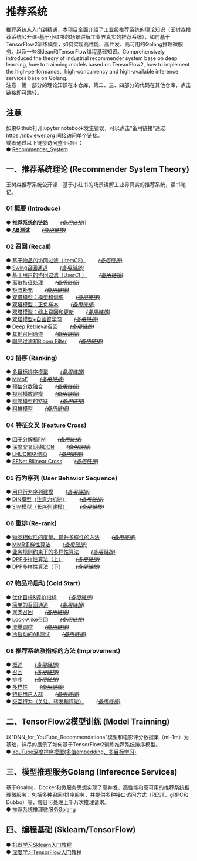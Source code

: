 # 推荐系统
推荐系统从入门到精通，本项目全面介绍了工业级推荐系统的理论知识（王树森推荐系统公开课-基于小红书的场景讲解工业界真实的推荐系统），如何基于TensorFlow2训练模型，如何实现高性能、高并发、高可用的Golang推理微服务。以及一些Sklean和TensorFlow编程基础知识。Comprehensively introduced the theory of industrial recommender system base on deep learning, how to trainning models based on TensorFlow2, how to implement the high-performance、high-concurrency and high-available inference services base on Golang.  
注意：第一部分的理论知识在本仓库，第二、三、四部分的代码在其他仓库，点击链接即可跳转。


## 注意
如果Github打开jupyter notebook发生错误，可以点击“备用链接”通过 https://nbviewer.org 间接访问单个链接。  
或者通过以下链接访问整个项目：  
●  [Recommender_System](https://nbviewer.org/github/solidglue/Recommender_System/tree/master/)  


## 一、推荐系统理论 (Recommender System Theory)
王树森推荐系统公开课 - 基于小红书的场景讲解工业界真实的推荐系统，读书笔记。

### 01 概要 (Introduce)
●  [**推荐系统的链路**](https://github.com/solidglue/Recommender_System/blob/master/01_Basic/01_01_Recommend_flow.ipynb)       [~~*(备用链接)*~~](https://nbviewer.org/github/solidglue/Recommender_System/blob/master/01_Basic/01_01_Recommend_flow.ipynb)]  
●  [**AB测试**](https://github.com/solidglue/Recommender_System/blob/master/01_Basic/01_02_AB_test.ipynb)       [~~*(备用链接)*~~](https://nbviewer.org/github/solidglue/Recommender_System/blob/master/01_Basic/01_02_AB_test.ipynb)  

### 02 召回 (Recall)
●  [基于物品的协同过滤（ItemCF）](https://github.com/solidglue/recommender_system/blob/master/02_Recall/02_01_Item_cf.ipynb)       [~~*(备用链接)*~~](https://nbviewer.org/github/solidglue/Recommender_System/blob/master/02_Recall/02_01_Item_cf.ipynb)  
●  [Swing召回通道](https://github.com/solidglue/recommender_system/blob/master/02_Recall/02_02_Swing.ipynb)       [~~*(备用链接)*~~](https://nbviewer.org/github/solidglue/Recommender_System/blob/master/02_Recall/02_02_Swing.ipynb)  
●  [基于用户的协同过滤（UserCF）](https://github.com/solidglue/recommender_system/blob/master/02_Recall/02_03_User_cf.ipynb)       [~~*(备用链接)*~~](https://nbviewer.org/github/solidglue/Recommender_System/blob/master/02_Recall/02_03_User_cf.ipynb)  
●  [离散特征处理](https://github.com/solidglue/recommender_system/blob/master/02_Recall/02_04_Discrete_feature.ipynb)       [~~*(备用链接)*~~](https://nbviewer.org/github/solidglue/Recommender_System/blob/master/02_Recall/02_04_Discrete_feature.ipynb)  
●  [矩阵补充](https://github.com/solidglue/recommender_system/blob/master/02_Recall/02_05_Matrix_completion.ipynb)       [~~*(备用链接)*~~](https://nbviewer.org/github/solidglue/Recommender_System/blob/master/02_Recall/02_05_Matrix_completion.ipynb)  
●  [双塔模型：模型和训练](https://github.com/solidglue/recommender_system/blob/master/02_Recall/02_06_Twotower_model_and_training.ipynb)       [~~*(备用链接)*~~](https://nbviewer.org/github/solidglue/Recommender_System/blob/master/02_Recall/02_06_Twotower_model_and_training.ipynb)  
●  [双塔模型：正负样本](https://github.com/solidglue/recommender_system/blob/master/02_Recall/02_07_Twotower_positive_and%20negtive_samples.ipynb)       [~~*(备用链接)*~~](https://nbviewer.org/github/solidglue/Recommender_System/blob/master/02_Recall/02_07_Twotower_positive_and%20negtive_samples.ipynb)  
●  [双塔模型：线上召回和更新](https://github.com/solidglue/recommender_system/blob/master/02_Recall/02_08_Twotower_serving.ipynb)       [~~*(备用链接)*~~](https://nbviewer.org/github/solidglue/Recommender_System/blob/master/02_Recall/02_08_Twotower_serving.ipynb)  
●  [双塔模型+自监督学习](https://github.com/solidglue/recommender_system/blob/master/02_Recall/02_09_Twotower_and_selfupervised_learning.ipynb)       [~~*(备用链接)*~~](https://nbviewer.org/github/solidglue/Recommender_System/blob/master/02_Recall/02_09_Twotower_and_selfupervised_learning.ipynb)  
●  [Deep Retrieval召回](https://github.com/solidglue/Recommender_System/blob/master/02_Recall/02_10_Deep_retrieval.ipynb)       [~~*(备用链接)*~~](https://nbviewer.org/github/solidglue/Recommender_System/blob/master/02_Recall/02_10_Deep_retrieval.ipynb)  
●  [其他召回通道](https://github.com/solidglue/recommender_system/blob/master/02_Recall/02_11_Geo_author_cache_recall.ipynb)       [~~*(备用链接)*~~](https://nbviewer.org/github/solidglue/Recommender_System/blob/master/02_Recall/02_11_Geo_author_cache_recall.ipynb)    
●  [曝光过滤和Bloom Filter](https://github.com/solidglue/recommender_system/blob/master/02_Recall/02_12_Exposure_and_bloom_filter.ipynb)       [~~*(备用链接)*~~](https://nbviewer.org/github/solidglue/Recommender_System/blob/master/02_Recall/02_12_Exposure_and_bloom_filter.ipynb)  

### 03 排序 (Ranking)
●  [多目标排序模型](https://github.com/solidglue/Recommender_System/blob/master/03_Rank/03_01_Multi_task_model.ipynb)       [~~*(备用链接)*~~](https://nbviewer.org/github/solidglue/Recommender_System/blob/master/03_Rank/03_01_Multi_task_model.ipynb)    
●  [MMoE](https://github.com/solidglue/Recommender_System/blob/master/03_Rank/03_02_mmoe.ipynb)       [~~*(备用链接)*~~](https://nbviewer.org/github/solidglue/Recommender_System/blob/master/03_Rank/03_02_mmoe.ipynb)    
●  [预估分数融合](https://github.com/solidglue/Recommender_System/blob/master/03_Rank/03_03_Weight_score.ipynb)       [~~*(备用链接)*~~](https://nbviewer.org/github/solidglue/Recommender_System/blob/master/03_Rank/03_03_Weight_score.ipynb)  
●  [视频播放建模](https://github.com/solidglue/Recommender_System/blob/master/03_Rank/03_04_Video_model.ipynb)       [~~*(备用链接)*~~](https://nbviewer.org/github/solidglue/Recommender_System/blob/master/03_Rank/03_04_Video_model.ipynb)  
●  [排序模型的特征](https://github.com/solidglue/Recommender_System/blob/master/03_Rank/03_05_Ranking_model_features.ipynb)       [~~*(备用链接)*~~](https://nbviewer.org/github/solidglue/Recommender_System/blob/master/03_Rank/03_05_Ranking_model_features.ipynb)  
●  [粗排模型](https://github.com/solidglue/Recommender_System/blob/master/03_Rank/03_06_Preranking.ipynb)       [~~*(备用链接)*~~](https://nbviewer.org/github/solidglue/Recommender_System/blob/master/03_Rank/03_06_Preranking.ipynb)  

### 04 特征交叉 (Feature Cross)
●  [因子分解机FM](https://github.com/solidglue/Recommender_System/blob/master/04_Cross/04_01_FM.ipynb)       [~~*(备用链接)*~~](https://nbviewer.org/github/solidglue/Recommender_System/blob/master/04_Cross/04_01_FM.ipynb)  
●  [深度交叉网络DCN](https://github.com/solidglue/Recommender_System/blob/master/04_Cross/04_02_DCN.ipynb)       [~~*(备用链接)*~~](https://nbviewer.org/github/solidglue/Recommender_System/blob/master/04_Cross/04_02_DCN.ipynb)   
●  [LHUC网络结构](https://github.com/solidglue/Recommender_System/blob/master/04_Cross/04_03_LHUC.ipynb)       [~~*(备用链接)*~~](https://nbviewer.org/github/solidglue/Recommender_System/blob/master/04_Cross/04_03_LHUC.ipynb)  
●  [SENet Bilinear Cross](https://github.com/solidglue/Recommender_System/blob/master/04_Cross/04_04_SENet_Bilinear_cross.ipynb)       [~~*(备用链接)*~~](https://nbviewer.org/github/solidglue/Recommender_System/blob/master/04_Cross/04_04_SENet_Bilinear_cross.ipynb)  

### 05 行为序列 (User Behavior Sequence)
●  [用户行为序列建模](https://github.com/solidglue/Recommender_System/blob/master/05_LastN/05_01_User_behavior_sequence.ipynb)       [~~*(备用链接)*~~](https://nbviewer.org/github/solidglue/Recommender_System/blob/master/05_LastN/05_01_User_behavior_sequence.ipynb)  
●  [DIN模型（注意力机制）](https://github.com/solidglue/Recommender_System/blob/master/05_LastN/05_02_DIN.ipynb)       [~~*(备用链接)*~~](https://nbviewer.org/github/solidglue/Recommender_System/blob/master/05_LastN/05_02_DIN.ipynb)  
●  [SIM模型（长序列建模）](https://github.com/solidglue/Recommender_System/blob/master/05_LastN/05_03_SIM.ipynb)       [~~*(备用链接)*~~](https://nbviewer.org/github/solidglue/Recommender_System/blob/master/05_LastN/05_03_SIM.ipynb)  

### 06 重排 (Re-rank)
●  [物品相似性的度量、提升多样性的方法](https://github.com/solidglue/Recommender_System/blob/master/06_Rerank/06_01_Diversity.ipynb)       [~~*(备用链接)*~~](https://nbviewer.org/github/solidglue/Recommender_System/blob/master/06_Rerank/06_01_Diversity.ipynb)   
●  [MMR多样性算法](https://github.com/solidglue/Recommender_System/blob/master/06_Rerank/06_02_MMR.ipynb)       [~~*(备用链接)*~~](https://nbviewer.org/github/solidglue/Recommender_System/blob/master/06_Rerank/06_02_MMR.ipynb)  
●  [业务规则约束下的多样性算法](https://github.com/solidglue/Recommender_System/blob/master/06_Rerank/06_03_Rerank_rules.ipynb)       [~~*(备用链接)*~~](https://nbviewer.org/github/solidglue/Recommender_System/blob/master/06_Rerank/06_03_Rerank_rules.ipynb)  
●  [DPP多样性算法（上）](https://github.com/solidglue/Recommender_System/blob/master/06_Rerank/06_04_DPP_01.ipynb)       [~~*(备用链接)*~~](https://nbviewer.org/github/solidglue/Recommender_System/blob/master/06_Rerank/06_04_DPP_01.ipynb)   
●  [DPP多样性算法（下）](https://github.com/solidglue/Recommender_System/blob/master/06_Rerank/06_05_DPP_02.ipynb)       [~~*(备用链接)*~~](https://nbviewer.org/github/solidglue/Recommender_System/blob/master/06_Rerank/06_05_DPP_02.ipynb)   

### 07 物品冷启动 (Cold Start)
●  [优化目标&评价指标](https://github.com/solidglue/Recommender_System/blob/master/07_Cold_start/07_01_Optimization_objectives_and_evaluation_metrics.ipynb)       [~~*(备用链接)*~~](https://nbviewer.org/github/solidglue/Recommender_System/blob/master/07_Cold_start/07_01_Optimization_objectives_and_evaluation_metrics.ipynb)   
●  [简单的召回通道](https://github.com/solidglue/Recommender_System/blob/master/07_Cold_start/07_02_Simple_recall.ipynb)       [~~*(备用链接)*~~](https://nbviewer.org/github/solidglue/Recommender_System/blob/master/07_Cold_start/07_02_Simple_recall.ipynb)  
●  [聚类召回](https://github.com/solidglue/Recommender_System/blob/master/07_Cold_start/07_03_Clustering_recall.ipynb)       [~~*(备用链接)*~~](https://nbviewer.org/github/solidglue/Recommender_System/blob/master/07_Cold_start/07_03_Clustering_recall.ipynb)  
●  [Look-Alike召回](https://github.com/solidglue/Recommender_System/blob/master/07_Cold_start/07_04_Look_a_like_recall.ipynb)       [~~*(备用链接)*~~](https://nbviewer.org/github/solidglue/Recommender_System/blob/master/07_Cold_start/07_04_Look_a_like_recall.ipynb)  
●  [流量调控](https://github.com/solidglue/Recommender_System/blob/master/07_Cold_start/07_05_Network_flow_control.ipynb)       [~~*(备用链接)*~~](https://nbviewer.org/github/solidglue/Recommender_System/blob/master/07_Cold_start/07_05_Network_flow_control.ipynb)  
●  [冷启动的AB测试](https://github.com/solidglue/Recommender_System/blob/master/07_Cold_start/07_06_Cold_start_abtest.ipynb)       [~~*(备用链接)*~~](https://nbviewer.org/github/solidglue/Recommender_System/blob/master/07_Cold_start/07_06_Cold_start_abtest.ipynb)  

### 08 推荐系统涨指标的方法 (Improvement)
●  [概述](https://github.com/solidglue/Recommender_System/blob/master/08_Improvement/08_01_Improvement_basic.ipynb)       [~~*(备用链接)*~~](https://nbviewer.org/github/solidglue/Recommender_System/blob/master/08_Improvement/08_01_Improvement_basic.ipynb)  
●  [召回](https://github.com/solidglue/Recommender_System/blob/master/08_Improvement/08_02_Improvement_recall.ipynb)       [~~*(备用链接)*~~](https://nbviewer.org/github/solidglue/Recommender_System/blob/master/08_Improvement/08_02_Improvement_recall.ipynb)  
●  [排序](https://github.com/solidglue/Recommender_System/blob/master/08_Improvement/08_03_Improvement_rank.ipynb)       [~~*(备用链接)*~~](https://nbviewer.org/github/solidglue/Recommender_System/blob/master/08_Improvement/08_03_Improvement_rank.ipynb)  
●  [多样性](https://github.com/solidglue/Recommender_System/blob/master/08_Improvement/08_04_Improvement_diversoty.ipynb)       [~~*(备用链接)*~~](https://nbviewer.org/github/solidglue/Recommender_System/blob/master/08_Improvement/08_04_Improvement_diversoty.ipynb)  
●  [特征用户人群](https://github.com/solidglue/Recommender_System/blob/master/08_Improvement/08_05_Improvement_special_user_group.ipynb)       [~~*(备用链接)*~~](https://nbviewer.org/github/solidglue/Recommender_System/blob/master/08_Improvement/08_05_Improvement_special_user_group.ipynb)  
●  [交互行为（关注、转发和评论）](https://github.com/solidglue/Recommender_System/blob/master/08_Improvement/08_06_Improvement_interaction_behavior.ipynb)       [~~*(备用链接)*~~](https://nbviewer.org/github/solidglue/Recommender_System/blob/master/08_Improvement/08_06_Improvement_interaction_behavior.ipynb)  


## 二、TensorFlow2模型训练 (Model Trainning)
以"DNN_for_YouTube_Recommendations"模型和电影评分数据集（ml-1m）为基础，详尽的展示了如何基于TensorFlow2训练推荐系统排序模型。  
● [YouTube深度排序模型(多值embedding、多目标学习)](https://github.com/solidglue/DNN_for_YouTube_Recommendations)  


## 三、模型推理服务Golang (Inferecnce Services)
基于Goalng、Docker和微服务思想实现了高并发、高性能和高可用的推荐系统推理微服务，包括多种召回/排序服务，并提供多种接口访问方式（REST、gRPC和Dubbo）等，每日可处理上千万次推理请求。  
● [推荐系统推理微服务Golang](https://github.com/solidglue/Recommender_System_Inference_Services)  


## 四、编程基础 (Sklearn/TensorFlow)
●  [机器学习Sklearn入门教程](https://github.com/solidglue/Machine_Learning_Sklearn_Examples)  
●  [深度学习TensorFlow入门教程](https://github.com/solidglue/Deep_Learning_TensorFlow2_Examples)  
